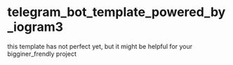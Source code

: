 # telegram_bot_template_powered_by_iogram3
this template has not perfect yet, but it might be helpful for your bigginer_frendly project
